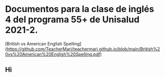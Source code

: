 # Documentos para la clase de inglés 4 del programa 55+ de Unisalud 2021-2.

[British vs American English Spelling] (https://github.com/TeacherMari/teachermari.github.io/blob/main/British%20vs%20American%20English%20Spelling.pdf)

## Hi
